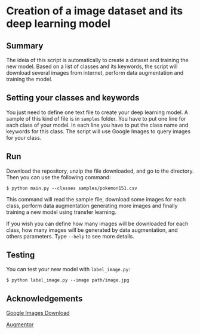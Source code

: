 # Creation of a image dataset and its deep learning model

## Summary
The ideia of this script is automatically to create a dataset and training the new model. Based on a list of classes and its keywords, the script will download several images from internet, perform data augmentation and training the model.

## Setting your classes and keywords
You just need to define one text file to create your deep learning model. A sample of this kind of file is in `samples` folder. You have to put one line for each class of your model. In each line you have to put the class name and keywords for this class. The script will use Google Images to query images for your class. 

## Run
Download the repository, unzip the file downloaded, and go to the directory. Then you can use the following command:

    $ python main.py --classes samples/pokemon151.csv

This command will read the sample file, download some images for each class, perform data augmentation generating more images and finally training a new model using transfer learning.

If you wish you can define how many images will be downloaded for each class, how many images will be generated by data augmentation, and others parameters. Type `--help` to see more details.

## Testing
You can test your new model with `label_image.py`:

    $ python label_image.py --image path/image.jpg

## Acknowledgements
[Google Images Download](https://github.com/hardikvasa/google-images-download)

[Augmentor](https://github.com/mdbloice/Augmentor)
